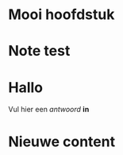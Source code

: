 # Mooi hoofdstuk

<Note title="test">
  
# Note test

</Note>

<ShortExercise id="lA8dNk08c43WVQ7IOTRC" title="korte opdracht">
  
  # Hallo
  
  Vul hier een *antwoord* **in**
  
</ShortExercise>


# Nieuwe content
